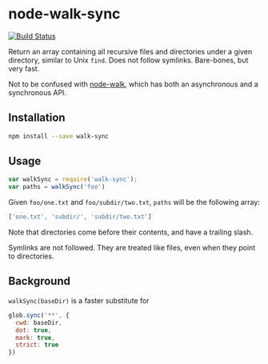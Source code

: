 # node-walk-sync

[![Build Status](https://travis-ci.org/joliss/node-walk-sync.png?branch=master)](https://travis-ci.org/joliss/node-walk-sync)

Return an array containing all recursive files and directories under a given
directory, similar to Unix `find`. Does not follow symlinks. Bare-bones, but
very fast.

Not to be confused with [node-walk](https://github.com/coolaj86/node-walk),
which has both an asynchronous and a synchronous API.

## Installation

```bash
npm install --save walk-sync
```

## Usage

```js
var walkSync = require('walk-sync');
var paths = walkSync('foo')
```

Given `foo/one.txt` and `foo/subdir/two.txt`, `paths` will be the following
array:

```js
['one.txt', 'subdir/', 'subdir/two.txt']
```

Note that directories come before their contents, and have a trailing slash.

Symlinks are not followed. They are treated like files, even when they point
to directories.

## Background

`walkSync(baseDir)` is a faster substitute for

```js
glob.sync('**', {
  cwd: baseDir,
  dot: true,
  mark: true,
  strict: true
})
```
